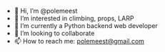 - 👋 Hi, I’m @polemeest
- 👀 I’m interested in climbing, props, LARP
- 🌱 I’m currently a Python backend web developer
- 💞️ I’m looking to collaborate 
- 📫 How to reach me: polemeest@gmail.com

<!---
polemeest/polemeest is a ✨ special ✨ repository because its `README.md` (this file) appears on your GitHub profile.
You can click the Preview link to take a look at your changes.
--->

